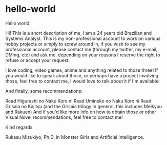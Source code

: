 # hello-world
Hello world!

Hi! This is a short description of me, I am a 24 years old Brazilian and Systems Analyst.
This is my non-professional account to work on various hobby projects or simply to screw around in, if you wish to see my professional
account, please contact me (through my twitter, my e-mail, DMing, etc) and ask me, depending on your reasons I reserve the right to
refuse or accept your request.

I love coding, video games, anime and anything related to those three! If you would like to speak about those, or perhaps have a project
involving those, feel free to contact me, I would love to talk about it if I'm available!

And finally, some recommendations:

Read Higurashi no Naku Koro ni
Read Umineko no Naku Koro ni
Read Grisaia no Kajitsu (and the Grisaia trilogy in general, this includes Meikyuu and Rakuen)
And if you'd like more info on how to obtain those or other Visual Novel recommendations, feel free to contact me!

Kind regards

Rukasu Mizukiyo, Ph.D. in Monster Girls and Artificial Intelligence.
